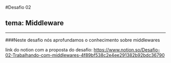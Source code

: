 #Desafio 02 
## tema: Middleware
---
###Neste desafio nós aprofundamos o conhecimento sobre middlewares

link do notion com a proposta do desafio: https://www.notion.so/Desafio-02-Trabalhando-com-middlewares-4f89bf538c2e4ee291382b92bdc36790